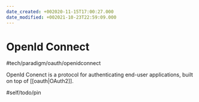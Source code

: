 ```yaml
---
date_created: +002020-11-15T17:00:27.000
date_modified: +002021-10-23T22:59:09.000
---
```


# OpenId Connect

#tech/paradigm/oauth/openidconnect

OpenId Conenct is a protocol for authenticating end-user applications, built on top of [[oauth|OAuth2]].

#self/todo/pin
